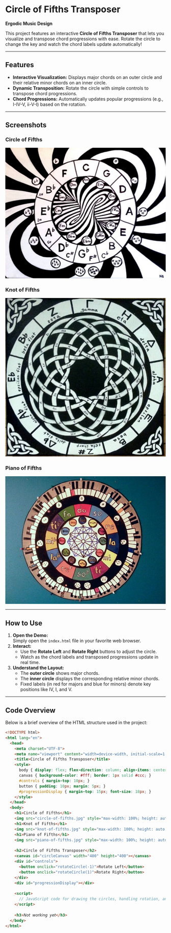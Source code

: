 # Circle of Fifths Transposer

**Ergodic Music Design**

This project features an interactive **Circle of Fifths Transposer** that lets you visualize and transpose chord progressions with ease. Rotate the circle to change the key and watch the chord labels update automatically!

---

## Features

- **Interactive Visualization:** Displays major chords on an outer circle and their relative minor chords on an inner circle.
- **Dynamic Transposition:** Rotate the circle with simple controls to transpose chord progressions.
- **Chord Progressions:** Automatically updates popular progressions (e.g., I-IV-V, ii-V-I) based on the rotation.

---

## Screenshots

### Circle of Fifths
![Circle of Fifths](circle-of-fifths.jpg)

### Knot of Fifths
![Knot of Fifths](knot-of-fifths.jpg)

### Piano of Fifths
![Piano of Fifths](piano-of-fifths.jpg)

---

## How to Use

1. **Open the Demo:**  
   Simply open the `index.html` file in your favorite web browser.
2. **Interact:**  
   - Use the **Rotate Left** and **Rotate Right** buttons to adjust the circle.
   - Watch as the chord labels and transposed progressions update in real time.
3. **Understand the Layout:**  
   - The **outer circle** shows major chords.
   - The **inner circle** displays the corresponding relative minor chords.
   - Fixed labels (in red for majors and blue for minors) denote key positions like IV, I, and V.

---

## Code Overview

Below is a brief overview of the HTML structure used in the project:

```html
<!DOCTYPE html>
<html lang="en">
  <head>
    <meta charset="UTF-8">
    <meta name="viewport" content="width=device-width, initial-scale=1.0">
    <title>Circle of Fifths Transposer</title>
    <style>
      body { display: flex; flex-direction: column; align-items: center; font-family: Arial, sans-serif; }
      canvas { background-color: #fff; border: 1px solid #ccc; }
      #controls { margin-top: 10px; }
      button { padding: 10px; margin: 5px; }
      #progressionDisplay { margin-top: 15px; font-size: 18px; }
    </style>
  </head>
  <body>
    <h1>Circle of Fifths</h1>
    <img src="circle-of-fifths.jpg" style="max-width: 100%; height: auto;" /><br>
    <h1>Knot of Fifths</h1>
    <img src="knot-of-fifths.jpg" style="max-width: 100%; height: auto;" /><br>
    <h1>Piano of Fifths</h1>
    <img src="piano-of-fifths.jpg" style="max-width: 100%; height: auto;" /><br>
    
    <h2>Circle of Fifths Transposer</h2>
    <canvas id="circleCanvas" width="400" height="400"></canvas>
    <div id="controls">
      <button onclick="rotateCircle(-1)">Rotate Left</button>
      <button onclick="rotateCircle(1)">Rotate Right</button>
    </div>
    <div id="progressionDisplay"></div>
    
    <script>
      // JavaScript code for drawing the circles, handling rotation, and updating chord progressions
    </script>
    
    <h3>𝘕𝘰𝘵 𝘸𝘰𝘳𝘬𝘪𝘯𝘨 𝘺𝘦𝘵</h3>
  </body>
</html>
